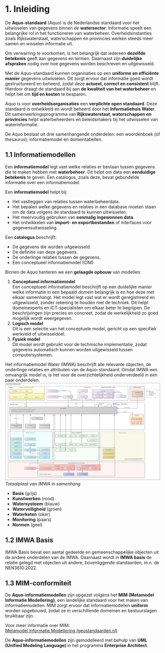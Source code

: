 # 1. Inleiding
De **Aquo-standaard** (Aquo) is de Nederlandse standaard voor het uitwisselen van gegevens binnen de **watersector**. Informatie speelt een belangrijke rol in het functioneren van waterbeheer. Overheidsinstanties zoals Rijkswaterstaat, waterschappen en provincies werken steeds meer samen en wisselen informatie uit.  

Om verwarring te voorkomen, is het belangrijk dat iedereen **dezelfde betekenis** geeft aan gegevens en termen. Daarnaast zijn **duidelijke afspraken** nodig over hoe gegevens worden beschreven en uitgewisseld.  

Met de Aquo-standaard kunnen organisaties op een **uniforme en efficiënte manier** gegevens uitwisselen. Dit zorgt ervoor dat informatie goed wordt gestructureerd en beheerd, zodat deze **actueel, correct en consistent** blijft. Hierdoor draagt de standaard bij aan **de kwaliteit van het waterbeheer** en helpt het om **tijd en kosten** te besparen.

Aquo is voor **overheidsorganisaties** een **verplichte open standaard**. Deze standaard is ontwikkeld en wordt beheerd door het **Informatiehuis Water**. Dit samenwerkingsprogramma van **Rijkswaterstaat, waterschappen en provincies** helpt waterbeheerders en beleidsmakers bij het uitwisselen van waterinformatie.

De Aquo bestaat uit drie samenhangende onderdelen: een woordenboek (of thesaurus), informatiemodel en domeintabellen. 

## 1.1 Informatiemodellen

Een **informatiemodel** legt vast welke relaties er bestaan tussen gegevens die te maken hebben met **waterbeheer**. Dit helpt om data een **eenduidige betekenis** te geven. Een catalogus, zoals deze, bevat gebundelde informatie over een informatiemodel.

Een **informatiemodel** helpt bij:
- Het vastleggen van relaties tussen waterbeheerdata.
- Het bepalen welke gegevens en relaties in een database moeten staan om de data volgens de standaard te kunnen uitwisselen.
- Het meervoudig gebruiken van **eenmalig ingewonnen data**.
- Het ontwikkelen van **import- en exportbestanden** of interfaces voor gegevensuitwisseling.

Een **catalogus** beschrijft:
- De gegevens die worden uitgewisseld.
- De definitie van deze gegevens.
- De onderlinge relaties tussen de gegevens.
- Een conceptueel informatiemodel (CIM)

Binnen de Aquo hanteren we een **gelaagde opbouw** van modellen:

1. **Conceptueel informatiemodel**  
   Een conceptueel informatiemodel beschrijft op een duidelijke manier welke informatie in een bepaald domein belangrijk is en hoe deze met elkaar samenhangt. Het model legt vast wat er wordt geregistreerd en uitgewisseld, zonder rekening te houden met de techniek. Dit helpt domeinexperts en ICT-specialisten om elkaar beter te begrijpen. De beschrijvingen zijn precies en concreet, zodat de werkelijkheid zo goed mogelijk wordt weergegeven.
2. **Logisch model**  
   Dit is een selectie van het conceptuele model, gericht op een specifiek werkveld of uitwisseldoel.
3. **Fysiek model**  
   Dit model wordt gebruikt voor de technische implementatie, zodat gegevens automatisch kunnen worden uitgewisseld tussen computersystemen.

Het informatiemodel Water (IMWA) beschrijft alle relevante objecten, de onderlinge relaties en attributen van de Aquo-standaard. Omdat IMWA een omvangrijk model is, is het voor de overzichtelijkheid onderverdeeld in een paar onderdelen.
![De context van IMWA](./BedrijfsobjectenModel.jpg)
*Totaalplaat van IMWA in samenhang*

- **Basis** (grijs) 
- **Kunstwerken** (rood) 
- **Watersysteem** (blauw) 
- **Waterveiligheid** (groen) 
- **Waterketen** (oker) 
- **Monitoring** (paars) 
- **Normen** (geel)

## 1.2 IMWA Basis

IMWA Basis bevat een aantal gedeelde en gemeenschappelijke objecten uit de andere onderdelen van de IMWA. Daarnaast wordt in **IMWA basis** de relatie gelegd met objecten uit andere, bovenliggende standaarden, m.n. de NEN3610:2022.

## 1.3 MIM-conformiteit

De **Aquo-informatiemodellen** zijn opgezet volgens het **MIM (Metamodel Informatie Modellering)**, een landelijke standaard voor het maken van informatiemodellen. MIM zorgt ervoor dat informatiemodellen **uniform** worden opgebouwd, zodat ze in verschillende domeinen en bestuurslagen bruikbaar zijn.

Voor meer informatie over MIM:  
[Metamodel Informatie Modellering (geostandaarden.nl)](https://www.geostandaarden.nl)

De **Aquo-informatiemodellen** zijn gemodelleerd met behulp van **UML (Unified Modeling Language)** in het programma **Enterprise Architect**.





